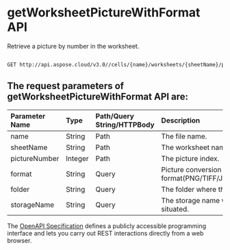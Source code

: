 # **getWorksheetPictureWithFormat API**

Retrieve a picture by number in the worksheet. 

```bash

GET http://api.aspose.cloud/v3.0//cells/{name}/worksheets/{sheetName}/pictures/{pictureNumber}

```

## The request parameters of **getWorksheetPictureWithFormat** API are: 

| Parameter Name | Type | Path/Query String/HTTPBody | Description | 
| :- | :- | :- |:- | 
|name|String|Path|The file name.|
|sheetName|String|Path|The worksheet name.|
|pictureNumber|Integer|Path|The picture index.|
|format|String|Query|Picture conversion format(PNG/TIFF/JPEG/GIF/EMF/BMP).|
|folder|String|Query|The folder where the file is situated.|
|storageName|String|Query|The storage name where the file is situated.|


The [OpenAPI Specification](https://reference.aspose.cloud/cells/#/PicturesController/GetWorksheetPictureWithFormat) defines a publicly accessible programming interface and lets you carry out REST interactions directly from a web browser.
